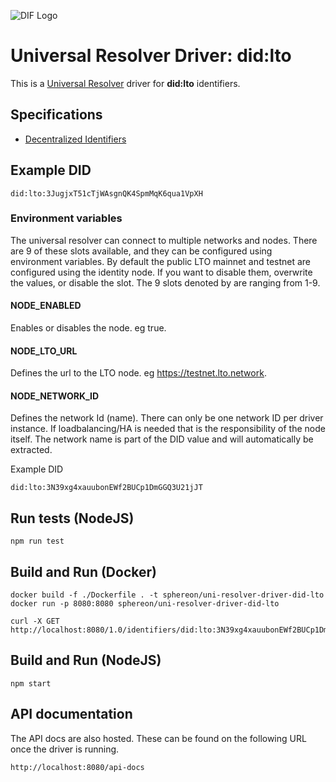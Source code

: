 ![DIF Logo](https://raw.githubusercontent.com/decentralized-identity/universal-resolver/master/docs/logo-dif.png)

# Universal Resolver Driver: did:lto

This is a [Universal Resolver](https://github.com/decentralized-identity/universal-resolver/) driver for **did:lto** identifiers.

## Specifications

* [Decentralized Identifiers](https://w3c.github.io/did-core/)

## Example DID

```
did:lto:3JugjxT51cTjWAsgnQK4SpmMqK6qua1VpXH
```

### Environment variables
The universal resolver can connect to multiple networks and nodes. There are 9 of these slots available, and they can be configured using environment variables.
By default the public LTO mainnet and testnet are configured using the identity node. If you want to disable them, overwrite the values, or disable the slot. The 9 slots denoted by <X> are ranging from 1-9. 

#### NODE<X>_ENABLED
Enables or disables the node. eg true.

#### NODE<X>_LTO_URL
Defines the url to the LTO node. eg https://testnet.lto.network.

#### NODE<X>_NETWORK_ID
Defines the network Id (name). There can only be one network ID per driver instance. If loadbalancing/HA is needed that is the responsibility of the node itself. The network name is part of the DID value and will automatically be extracted.

Example DID
````
did:lto:3N39xg4xauubonEWf2BUCp1DmGGQ3U21jJT
````

## Run tests (NodeJS)

```
npm run test
```

## Build and Run (Docker)
```
docker build -f ./Dockerfile . -t sphereon/uni-resolver-driver-did-lto
docker run -p 8080:8080 sphereon/uni-resolver-driver-did-lto

curl -X GET http://localhost:8080/1.0/identifiers/did:lto:3N39xg4xauubonEWf2BUCp1DmGGQ3U21jJT
```

## Build and Run (NodeJS)

```
npm start
```

## API documentation

The API docs are also hosted. These can be found on the following URL once the driver is running.

```
http://localhost:8080/api-docs
```


